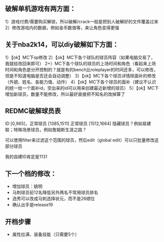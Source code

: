 ## 破解单机游戏有两方面：
1）游戏付费/需要购买解锁，所以破解/crack一般是把别人破解好的文件覆盖过来
2）修改游戏内的数据，例如金币数值等，来让角色变得更强

## 关于nba2k14，可以diy破解如下方面：
1）【ok】MC下sp修改
2）【ok】MC下各个球队的球员阵容（如果电脑交易了，我就给改回来即可）
2+）MC下各个球队的球员的上场时间和角色（看起来上场时间和角色是分开控制的？就是有的bench比roleplayer的时间还多，可以修改，但是不知道电脑是否还会自动调整）
3）【ok】MC下各个球员详情除面补的修改（外貌、姓名、各能力值、动作）
4）【ok】MC下各个球员的面补（建议不认识的统一给一个面补id，空出来的id可以用来创建最近新增的球员）
5）【ok】MC下增加新球员，数量不能修改，所以最好直接把不知名的改掉算了

## REDMC破解球员表

ID
[0,965]，正常球员
[1385,1511] 正常球员
[1512,1664] 隐藏球员？例如易建联；特殊场景球员，例如詹姆斯生涯之路？

可以使用filter来过滤这个范围的球员，然后edit（global edit）可以只批量修改这部分球员

我的自建ID肯定是1131

## 下一个档的修改：
- 增加球员：姚明
- 马刺球员前12名降低另外两名不常用球员排名
- 选秀可以改成马刺选择状元，而不是26顺位
- 确认出手是release19

## 开档步骤
- 属性拉满、装备技能（只需要5个）